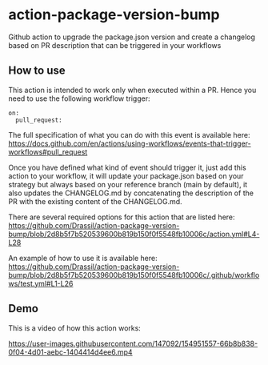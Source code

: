 # action-package-version-bump

Github action to upgrade the package.json version and create a changelog based on PR description that can be triggered in your workflows


## How to use 

This action is intended to work only when executed within a PR. Hence you need to use the following workflow trigger:

```
on:
  pull_request:
```

The full specification of what you can do with this event is available here: https://docs.github.com/en/actions/using-workflows/events-that-trigger-workflows#pull_request

Once you have defined what kind of event should trigger it, just add this action to your workflow, it will update your package.json based on your strategy but always based on your reference branch (main by default), it also updates the CHANGELOG.md by concatenating the description of the PR with the existing content of the CHANGELOG.md.

There are several required options for this action that are listed here: https://github.com/Drassil/action-package-version-bump/blob/2d8b5f7b520539600b819b150f0f5548fb10006c/action.yml#L4-L28

An example of how to use it is available here: https://github.com/Drassil/action-package-version-bump/blob/2d8b5f7b520539600b819b150f0f5548fb10006c/.github/workflows/test.yml#L1-L26

## Demo

This is a video of how this action works:

https://user-images.githubusercontent.com/147092/154951557-66b8b838-0f04-4d01-aebc-1404414d4ee6.mp4
